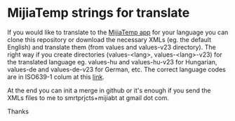 # MijiaTemp strings for translate

If you would like to translate to the [MijiaTemp app](https://play.google.com/store/apps/details?id=com.smrtprjcts.mijiabt) for your language you can clone this repository or download the necessary XMLs (eg. the default English) and translate them (from values and values-v23 directory). 
The right way if you create directories (values-\<lang\>, values-\<lang\>-v23) for the translated language eg. values-hu and values-hu-v23 for Hungarian, values-de and values-de-v23 for German, etc.
The correct language codes are in ISO639-1 colum at this [link](http://www.loc.gov/standards/iso639-2/php/code_list.php).
  
At the end you can init a merge in github or it's enough if you send the XMLs files to me to smrtprjcts+mijiabt at gmail dot com.

Thanks
